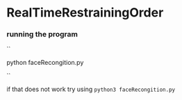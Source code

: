 # RealTimeRestrainingOrder
  
 ### running the program
 
 ``
 
 python faceRecongition.py
 
 ``
 
 if that does not work try using `python3 faceRecongition.py`
